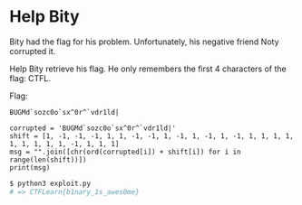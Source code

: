 # Help Bity

Bity had the flag for his problem. Unfortunately, his negative friend Noty corrupted it.

Help Bity retrieve his flag. He only remembers the first 4 characters of the flag: CTFL.

Flag:

```text
BUGMd`sozc0o`sx^0r^`vdr1ld|
```

```python3
corrupted = 'BUGMd`sozc0o`sx^0r^`vdr1ld|'
shift = [1, -1, -1, -1, 1, 1, -1, -1, 1, -1, 1, -1, 1, -1, 1, 1, 1, 1, 1, 1, 1, 1, 1, -1, 1, 1, 1]
msg = "".join([chr(ord(corrupted[i]) + shift[i]) for i in range(len(shift))])
print(msg)
```

```bash
$ python3 exploit.py
# => CTFLearn{b1nary_1s_awes0me}
```
